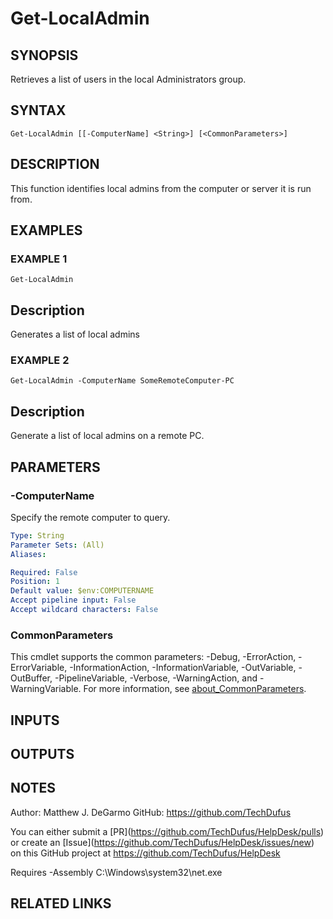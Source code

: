 # Get-LocalAdmin
## SYNOPSIS
Retrieves a list of users in the local Administrators group.

## SYNTAX

```
Get-LocalAdmin [[-ComputerName] <String>] [<CommonParameters>]
```

## DESCRIPTION
This function identifies local admins from the computer or server it is run from.

## EXAMPLES

### EXAMPLE 1
```
Get-LocalAdmin
```

Description
-----------
Generates a list of local admins

### EXAMPLE 2
```
Get-LocalAdmin -ComputerName SomeRemoteComputer-PC
```

Description
-----------
Generate a list of local admins on a remote PC.

## PARAMETERS

### -ComputerName
Specify the remote computer to query.

```yaml
Type: String
Parameter Sets: (All)
Aliases:

Required: False
Position: 1
Default value: $env:COMPUTERNAME
Accept pipeline input: False
Accept wildcard characters: False
```

### CommonParameters
This cmdlet supports the common parameters: -Debug, -ErrorAction, -ErrorVariable, -InformationAction, -InformationVariable, -OutVariable, -OutBuffer, -PipelineVariable, -Verbose, -WarningAction, and -WarningVariable. For more information, see [about_CommonParameters](http://go.microsoft.com/fwlink/?LinkID=113216).

## INPUTS

## OUTPUTS

## NOTES
Author: Matthew J.
DeGarmo
GitHub: https://github.com/TechDufus

You can either submit a \[PR\](https://github.com/TechDufus/HelpDesk/pulls)
    or create an \[Issue\](https://github.com/TechDufus/HelpDesk/issues/new)
    on this GitHub project at https://github.com/TechDufus/HelpDesk

Requires -Assembly C:\Windows\system32\net.exe

## RELATED LINKS

